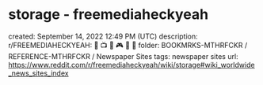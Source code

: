 # storage - freemediaheckyeah

created: September 14, 2022 12:49 PM (UTC)
description: r/FREEMEDIAHECKYEAH: 🍿 📺 🎵 🎮 📗 📱
folder: BOOKMRKS-MTHRFCKR / REFERENCE-MTHRFCKR / Newspaper Sites
tags: newspaper sites
url: https://www.reddit.com/r/freemediaheckyeah/wiki/storage#wiki_worldwide_news_sites_index